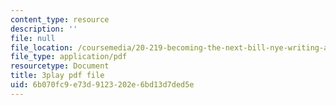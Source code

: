 ```yaml
---
content_type: resource
description: ''
file: null
file_location: /coursemedia/20-219-becoming-the-next-bill-nye-writing-and-hosting-the-educational-show-january-iap-2015/6b070fc9e73d9123202e6bd13d7ded5e_rcRAb0-vc60.pdf
file_type: application/pdf
resourcetype: Document
title: 3play pdf file
uid: 6b070fc9-e73d-9123-202e-6bd13d7ded5e
---
```

